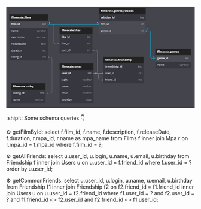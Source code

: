 ![Database Diagram: ](https://github.com/Leibnitz80/java-filmorate/blob/main/Diagram.JPG)

:shipit: Some schema queries :point_down:

:gear: getFilmById:
select f.film_id, f.name, f.description, f.releaseDate, f.duration, r.mpa_id, r.name as mpa_name
from Films f
inner join Mpa r on r.mpa_id = f.mpa_id
where f.film_id = ?;

:gear: getAllFriends:
select u.user_id, u.login, u.name, u.email, u.birthday
from Friendship f
inner join Users u on u.user_id = f.friend_id
where f.user_id = ?
order by u.user_id;

:gear: getCommonFriends:
select u.user_id, u.login, u.name, u.email, u.birthday
from Friendship f1
inner join Friendship f2 on f2.friend_id = f1.friend_id
inner join Users u on u.user_id = f2.friend_id
where f1.user_id = ? and f2.user_id = ?
and f1.friend_id <> f2.user_id and f2.friend_id <> f1.user_id;


